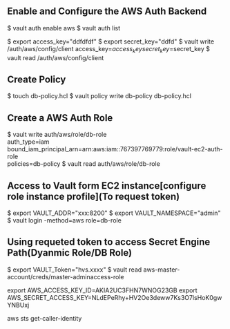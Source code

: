 ## Enable and Configure the AWS Auth Backend	 
$ vault auth enable aws
$ vault auth list

$ export access_key="ddfdfdf"
$ export secret_key="ddfd"
$ vault write /auth/aws/config/client access_key=$access_key secret_key=$secret_key
$ vault read /auth/aws/config/client

## Create Policy
$ touch db-policy.hcl
$ vault policy write db-policy db-policy.hcl

## Create a AWS Auth Role
$ vault write auth/aws/role/db-role \
     auth_type=iam \
	 bound_iam_principal_arn=arn:aws:iam::767397769779:role/vault-ec2-auth-role \
	 policies=db-policy
$ vault read auth/aws/role/db-role

## Access to Vault form EC2 instance[configure role instance profile](To request token)
$ export VAULT_ADDR="xxx:8200"
$ export VAULT_NAMESPACE="admin"
$ vault login -method=aws role=db-role

## Using requeted token to access Secret Engine Path(Dyanmic Role/DB Role)
$ export VAULT_Token="hvs.xxxx"
$ vault read aws-master-account/creds/master-adminaccess-role

export AWS_ACCESS_KEY_ID=AKIA2UC3FHN7WNOG23GB
export AWS_SECRET_ACCESS_KEY=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

aws sts get-caller-identity